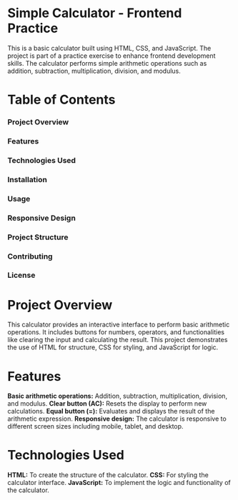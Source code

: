 # Simple Calculator - Frontend Practice
This is a basic calculator built using HTML, CSS, and JavaScript. The project is part of a practice exercise to enhance frontend development skills. The calculator performs simple arithmetic operations such as addition, subtraction, multiplication, division, and modulus.

# Table of Contents
### Project Overview
### Features
### Technologies Used
### Installation
### Usage
### Responsive Design
### Project Structure
### Contributing
### License

# Project Overview
This calculator provides an interactive interface to perform basic arithmetic operations. It includes buttons for numbers, operators, and functionalities like clearing the input and calculating the result. This project demonstrates the use of HTML for structure, CSS for styling, and JavaScript for logic.

# Features
****Basic arithmetic operations:****
Addition, subtraction, multiplication, division, and modulus.
**Clear button (AC):**
Resets the display to perform new calculations.
**Equal button (=):**
Evaluates and displays the result of the arithmetic expression.
**Responsive design:**
The calculator is responsive to different screen sizes including mobile, tablet, and desktop.

# Technologies Used
**HTML:**
To create the structure of the calculator.
**CSS:**
For styling the calculator interface.
**JavaScript:**
To implement the logic and functionality of the calculator.





